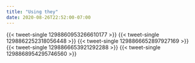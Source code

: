 ```yaml
---
title: "Using they"
date: 2020-08-26T22:52:00-07:00
---
```


{{< tweet-single 1298860953266610177 >}}
{{< tweet-single 1298862252318056448 >}}
{{< tweet-single 1298866652897927169 >}}
{{< tweet-single 1298866653921292288 >}}
{{< tweet-single 1298868954295746560 >}}

